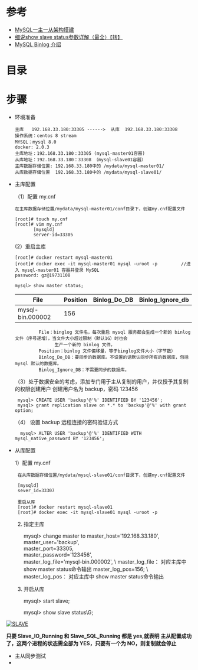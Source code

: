 
# 参考
* [MySQL一主一从架构搭建](https://juejin.cn/post/6920477753368117261)
* [细说show slave status参数详解（最全）【转】](https://www.cnblogs.com/paul8339/p/7615310.html)
* [MySQL Binlog 介绍](https://juejin.cn/post/6844903794073960455)
# 目录



# 步骤

* 环境准备

      主库   192.168.33.180:33305 ------>  从库  192.168.33.180:33308     
      操作系统：centos 8 stream
      MYSQL：mysql 8.0
      docker: 2.0.3
      主库地址：192.168.33.180：33305 (mysql-master01容器)
      从库地址：192.168.33.180：33308 （mysql-slave01容器）
      主库数据存储位置: 192.168.33.180中的 /mydata/mysql-master01/
      从库数据存储位置  192.168.33.180中的 /mydata/mysql-slave01/
      
      
* 主库配置
  
  （1）配置 my.cnf
  
      在主库数据存储位置/mydata/mysql-master01/conf目录下，创建my.cnf配置文件
      
      [root]# touch my.cnf
      [root]# vim my.cnf
             [mysqld]
             server-id=33305
         
   (2）重启主库    
   
      [root]# docker restart mysql-master01
      [root]# docker exec -it mysql-master01 mysql -uroot -p         //进入 mysql-master01 容器并登录 MySQL
      password: gz@19731108
      
      mysql> show master status;
 
  File| Position|Binlog_Do_DB|Binlog_Ignore_db|
  ---|---|---|---|
  mysql-bin.000002|156|||

               File：binglog 文件名，每次重启 mysql 服务都会生成一个新的 binlog 文件（序号递增），当文件大小超过限制（默认1G）时也会
                     生产一个新的 binlog 文件。
               Position：binlog 文件偏移量，等于binglog文件大小（字节数）
               Binlog_Do_DB：要同步的数据库。不设置的话默认同步所有的数据库，包括 mysql 默认的数据库。
               Binlog_Ignore_DB：不需要同步的数据库。

   （3）处于数据安全的考虑，添加专门用于主从复制的用户，并仅授予其复制的权限创建用户
        创建用户名为 backup，密码 123456
        
       mysql> CREATE USER 'backup'@'%' IDENTIFIED BY '123456'; 
       mysql> grant replication slave on *.* to 'backup'@'%' with grant option;


   （4） 设置 backup 远程连接的密码验证方式
   
        mysql> ALTER USER 'backup'@'%' IDENTIFIED WITH mysql_native_password BY '123456';
        
* 从库配置

    1）配置 my.cnf 

       在从库数据存储位置/mydata/mysql-slave01/conf目录下，创建my.cnf配置文件
       
       [mysqld]
       sever_id=33307
       
       重启从库 
       [root]# docker restart mysql-slave01
       [root]# docker exec -it mysql-slave01 mysql -uroot -p
       
    2)  指定主库
        
        mysql> change master to master_host='192.168.33.180', \
                                master_user='backup',         \
                                master_port=33305,            \
                                master_password='123456',     \
                                master_log_file='mysql-bin.000002',           \      master_log_file： 对应主库中 show master status命令输出
                                master_log_pos=156;              \                   master_log_pos：  对应主库中 show master status命令输出
 
     3)  开启从库

         mysql> start slave;
         
         mysql> show slave status\G;

<a href="https://ibb.co/LgmhMx0"><img src="https://i.ibb.co/B6bKmyf/SLAVE.jpg" alt="SLAVE" border="0"></a>
                               
**只要 Slave_IO_Running 和 Slave_SQL_Running 都是 yes,就表明 主从配置成功了，这两个进程的状态需全部为 YES，只要有一个为 NO，则复制就会停止**                              
   

* 主从同步测试
* 
